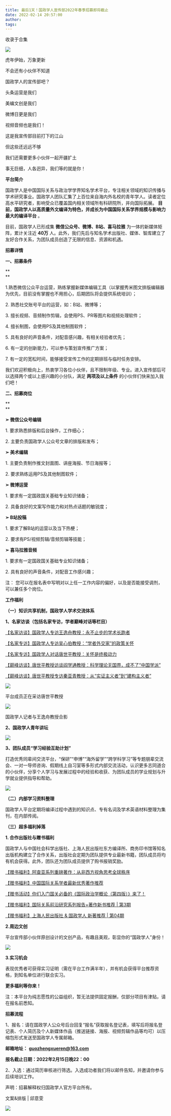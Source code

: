 ```yaml
---
title: 最后1天！国政学人宣传部2022年春季招募即将截止
date: 2022-02-14 20:57:00
author: 
tags: 
---
```



收录于合集

![](/images/240/2.gif)

  

虎年伊始，万象更新

不会还有小伙伴不知道

国政学人的宣传部吧？

头条运营是我们

美编文创是我们

微博日更是我们

视频音频也是我们！

这是我宣传部目前打下的江山

但这些还远远不够

我们还需要更多小伙伴一起开疆扩土

事无巨细，人各迥异，我们等的就是你！

  

  

 **平台简介**

国政学人是中国国际关系与政治学学界知名学术平台，专注相关领域的知识传播与学术研究事业。国政学人团队汇集了上百位来自海内外名校的青年学人。读者定位高水平研究者，影响受众已覆盖国内相关领域所有科研院所，并向国际拓展。
**目前，国政学人以高质量外文编译为特色，并成长为中国国际关系学界规模与影响力最大的编译平台** 。

  

目前，国政学人已形成集 **微信公众号、微博、B站、喜马拉雅** 为一体的新媒体矩阵，累计关注近 **40万**
人。此外，我们先后与知名学术出版社、媒体、智库建立了友好合作关系，为团队成员创造了无限的信息、资源和机遇。

  

 **招募详情**

 **一、招募条件**  

 **  
**

1.熟悉微信公众平台运营，熟练掌握新媒体编辑工具（以掌握秀米图文排版编辑器为优先，目前没有掌握也不用担心，后期团队将会提供系统培训）；

2\. 熟悉社交账号平台的运营，如：B站、微博等；

3\. 擅长视频、音频制作剪辑，会使用PS、PR等图片和视频处理软件；

4\. 擅长制图，会使用PS及其他制图软件；

5\. 具有良好的声音条件，对配音感兴趣，有相关经验者优先；

6\. 有一定的创新能力，可以参与策划宣传推广方案；

7\. 有一定的宽松时间，能够接受宣传工作的定期排班与临时任务安排。

  

我们欢迎积极向上，热衷学习各位小伙伴，且不限制年级、专业。进入宣传部后可以选择两个或以上感兴趣的小分队，满足 **两项及以上条件**
的小伙伴们快来加入我们吧！

  

 **二、招募岗位**

 **  
**

 **➢ 微信公众号编辑**

1\. 要求熟悉排版和后台操作，工作细心；

2\. 主要负责国政学人公众号文章的排版和发布；

  

 **➢ 美术编辑**

1\. 主要负责制作推文封面图、讲座海报、节日海报等；

2\. 要求熟练运用PS及其他制图软件；

  

 **➢ 微博运营**

1\. 要求有一定国政国关基础专业知识储备；

2\. 具备良好的文案写作能力和对热点话题的敏锐度；

  

 **➢ B站投稿**

1\. 要求了解B站的运营以及当下热梗；

2\. 要求有PS/视频剪辑/音频剪辑等技能；

  

 **➢ 喜马拉雅音频**

1\. 要求有一定国政国关基础专业知识储备；

2\. 具有良好的声音条件，对配音工作感兴趣；

  

注： 您可以在报名表中写明对以上任一工作内容的偏好，以及是否能接受调剂，可以兼任多个岗位。

  

 **工作福利**

 **（一）知识共享机制，国政学人学术交流体系**

 **1、名家访谈（包括名家专访，学者巅峰对话等栏目）**

[
【名家访谈】国政学人专访王逸舟教‍授：永不止步的学术长跑者](http://mp.weixin.qq.com/s?__biz=MzI3MTYzMzE5Mw==&mid=2247505296&idx=1&sn=54b370402cfa7526b1a408b41cbba07b&chksm=eb3c4bd6dc4bc2c0faf62ca628704a68927c653186b53f10560c137c897c06256c74f894bb75&scene=21#wechat_redirect)

[【名家专访】国政学人专访吴心伯教授：“学者外交家”的政策关怀](http://mp.weixin.qq.com/s?__biz=MzI3MTYzMzE5Mw==&mid=2247509916&idx=1&sn=f256933f960270ce251482610e3880f8&chksm=eb3c39dadc4bb0cce7fa1d37e7cff6c87557e5ba22af76abdb333f6dd1c06335bbf89e0edc45&scene=21#wechat_redirect)

[【名家专访】国政学人对话唐世平教授：关怀是终极动力](http://mp.weixin.qq.com/s?__biz=MzI3MTYzMzE5Mw==&mid=2247499912&idx=1&sn=dcdb85ced5f258f471a9c3b4b4977c48&chksm=eb3c5ecedc4bd7d80e9452778e3f701fe0e0a12372bd0689b91187f93d3d4467690bb0c9edb5&scene=21#wechat_redirect)

[【巅峰访谈】唐世平教授访谈阎学通教授：科学理论无国界，成不了“中国学派”](http://mp.weixin.qq.com/s?__biz=MzI3MTYzMzE5Mw==&mid=2247499912&idx=1&sn=dcdb85ced5f258f471a9c3b4b4977c48&chksm=eb3c5ecedc4bd7d80e9452778e3f701fe0e0a12372bd0689b91187f93d3d4467690bb0c9edb5&scene=21#wechat_redirect)

[【巅峰访谈】唐世平教授专访秦亚青教授：从“实证主义者”到“建构主义者”](http://mp.weixin.qq.com/s?__biz=MzI3MTYzMzE5Mw==&mid=2247500571&idx=1&sn=e1d11d4607a4d1dad111887bdcf8e796&chksm=eb3c5d5ddc4bd44b971d8e01b3e1d83a9ccc19563ce1591ce1917228d7efa3f6f2183a3f9615&scene=21#wechat_redirect)

![](/images/240/3.jpeg)

平台成员正在采访唐世平教授

![](/images/240/4.png)

国政学人记者与王逸舟教授合影

  

 **2、国政学人青年讲坛**

![](/images/240/5.jpeg)

  

 **3、团队成员“学习经验互助计划”**

打造优秀同辈间交流平台，“保研”“申博”“海外留学”“跨学科学习”等专题朋辈交流会、一对一导师咨询、假期线上自习室等多形式内部交流活动，认识更多志同道合的小伙伴，分享个人学习与发展过程中的经验和收获、为团队成员的学业规划与升学就业提供指导和帮助。

![](/images/240/6.jpeg)

  

 **（二）内部学习资料整理**

国政学人平台定期将编译过程中遇到的知识点、专有名词及学术英语材料整理为集刊，在内部传阅。

  

 **（三）超多福利掉落**

 **1\. 合作出版社与赠书福利**

国政学人与中国社会科学出版社、上海人民出版社东方编译所、商务印书馆等知名出版机构建立了合作关系，出版社会定期为团队提供专业最新书籍，团队成员将均有机会获得。此外，团队还为团队成员提供了购书报销奖励。

[【赠书福利】阿查亚系列重磅著作：从非西方视角思考全球秩序](http://mp.weixin.qq.com/s?__biz=MzI3MTYzMzE5Mw==&mid=2247503888&idx=1&sn=66cf61da9c364d04a76c803d0e9a5bb0&chksm=eb3c4e56dc4bc740c117bf1bb5a8242b45ae6b788283393fa155b96e41cb12882845c46ea880&scene=21#wechat_redirect)

[【赠书福利】中国国际关系学者最新优秀著作推荐](http://mp.weixin.qq.com/s?__biz=MzI3MTYzMzE5Mw==&mid=2247506272&idx=1&sn=439bc17a6fc347028b46ff9d3b0a4f98&chksm=eb3c4726dc4bce300abb622a5bdc0a8035ab0e4c9ccb16d3ea3e33164819c6887fbdf60ad9d1&scene=21#wechat_redirect)

[【赠书活动】你们入门国关必备的《国际政治学概论（第四版）》来了！](http://mp.weixin.qq.com/s?__biz=MzI3MTYzMzE5Mw==&mid=2247498354&idx=2&sn=07f046787c816c5c31fd23015639a649&chksm=eb3c6434dc4bed2221b2ff59c23b37c539d6e323a41246fd2282e1e8b908809cb7e7971f184d&scene=21#wechat_redirect)

[【赠书福利】国际关系前沿研究系列报告+著作新书推荐 |
第3期](http://mp.weixin.qq.com/s?__biz=MzI3MTYzMzE5Mw==&mid=2247498848&idx=2&sn=3ea93a400c3ae07e0910a6c73c537ec8&chksm=eb3c6226dc4beb30559dcf315ce29041516288d75649cad7a6845fbe1ceb339f8c4be741978d&scene=21#wechat_redirect)

[【赠书福利】上海人民出版社 & 国政学人 新著推荐 |
第04期](http://mp.weixin.qq.com/s?__biz=MzI3MTYzMzE5Mw==&mid=2247500000&idx=1&sn=d06e677d7af8668738c1cb486640b899&chksm=eb3c5ea6dc4bd7b00d3fb6b2b0dc59bdbc9ebdca6545a07b84fcdb89dc5540a9ba5d4ca09762&scene=21#wechat_redirect)

  

 **2.周边文创**

平台宣传部小伙伴原创设计的文创产品，有趣且美观，彰显你的“国政学人”身份！

![](/images/240/7.png)

  

 **3.实习机会**

表现优秀者可获得实习证明（需在平台工作满半年），并有机会获得平台推荐资格，到知名单位进行联合实习。

  

 **更多福利等你来！**

  

注：本平台为纯志愿性的公益组织，暂无法提供固定报酬，仅部分项目有津贴，请在报名前悉知。

  

 **招募流程**

1、报名：请在国政学人公众号后台回复“报名”获取报名登记表，填写后将报名登记表、个人简历及个人新媒体作品（推送链接、海报、视频剪辑作品等均可）以压缩包形式发送至国政学人专属邮箱。

 **邮箱地址：** **guozhengxueren@163.com**

 **报名截止日期：2022年2月15日晚22：00**  

2、入选：通过简历审核进行筛选。入选成功者我们将以邮件告知，并邀请你参与后续培训工作。

  

声明：招募解释权归国政学人官方平台所有。

  

文案&排版 | 邱意雯

![](/images/240/8.gif)

